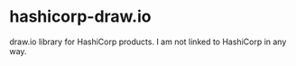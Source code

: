 # hashicorp-draw.io
draw.io library for HashiCorp products. I am not linked to HashiCorp in any way.
